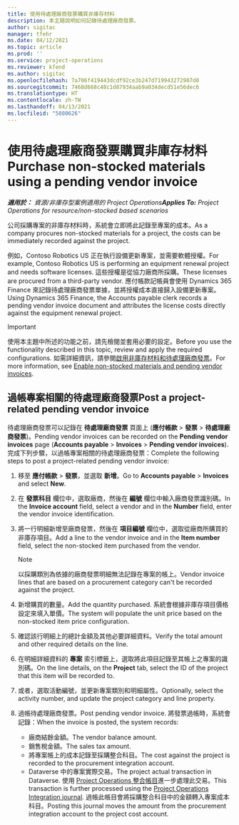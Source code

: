 ```yaml
---
title: 使用待處理廠商發票購買非庫存材料
description: 本主題說明如何記錄待處理廠商發票。
author: sigitac
manager: tfehr
ms.date: 04/12/2021
ms.topic: article
ms.prod: ''
ms.service: project-operations
ms.reviewer: kfend
ms.author: sigitac
ms.openlocfilehash: 7a706f419443dcdf92ce3b247d719943272907d0
ms.sourcegitcommit: 7468d668c48c1d87934aab9a034decd51e56dec6
ms.translationtype: HT
ms.contentlocale: zh-TW
ms.lasthandoff: 04/13/2021
ms.locfileid: "5880626"
---
```

# <a name="purchase-non-stocked-materials-using-a-pending-vendor-invoice"></a><span data-ttu-id="88622-103">使用待處理廠商發票購買非庫存材料</span><span class="sxs-lookup"><span data-stu-id="88622-103">Purchase non-stocked materials using a pending vendor invoice</span></span>

<span data-ttu-id="88622-104">_**適用於：** 資源/非庫存型案例適用的 Project Operations_</span><span class="sxs-lookup"><span data-stu-id="88622-104">_**Applies To:** Project Operations for resource/non-stocked based scenarios_</span></span>

<span data-ttu-id="88622-105">公司採購專案的非庫存材料時，系統會立即將此記錄至專案的成本。</span><span class="sxs-lookup"><span data-stu-id="88622-105">As a company procures non-stocked materials for a project, the costs can be immediately recorded against the project.</span></span> 

<span data-ttu-id="88622-106">例如，Contoso Robotics US 正在執行設備更新專案，並需要軟體授權。</span><span class="sxs-lookup"><span data-stu-id="88622-106">For example, Contoso Robotics US is performing an equipment renewal project and needs software licenses.</span></span> <span data-ttu-id="88622-107">這些授權是從協力廠商所採購。</span><span class="sxs-lookup"><span data-stu-id="88622-107">These licenses are procured from a third-party vendor.</span></span>  <span data-ttu-id="88622-108">應付帳款記帳員會使用 Dynamics 365 Finance 來記錄待處理廠商發票單據，並將授權成本直接歸入設備更新專案。</span><span class="sxs-lookup"><span data-stu-id="88622-108">Using Dynamics 365 Finance, the Accounts payable clerk records a pending vendor invoice document and attributes the license costs directly against the equipment renewal project.</span></span> 

> [!IMPORTANT]
> <span data-ttu-id="88622-109">使用本主題中所述的功能之前，請先檢閱並套用必要的設定。</span><span class="sxs-lookup"><span data-stu-id="88622-109">Before you use the functionality described in this topic, review and apply the required configurations.</span></span> <span data-ttu-id="88622-110">如需詳細資訊，請參閱[啟用非庫存材料和待處理廠商發票](configure-materials-nonstocked.md)。</span><span class="sxs-lookup"><span data-stu-id="88622-110">For more information, see [Enable non-stocked materials and pending vendor invoices](configure-materials-nonstocked.md).</span></span> 

## <a name="post-a-project-related-pending-vendor-invoice"></a><span data-ttu-id="88622-111">過帳專案相關的待處理廠商發票</span><span class="sxs-lookup"><span data-stu-id="88622-111">Post a project-related pending vendor invoice</span></span> 

<span data-ttu-id="88622-112">待處理廠商發票可以記錄在 **待處理廠商發票** 頁面上 (**應付帳款** > **發票** > **待處理廠商發票**)。</span><span class="sxs-lookup"><span data-stu-id="88622-112">Pending vendor invoices can be recorded on the **Pending vendor invoices** page (**Accounts payable** > **Invoices** > **Pending vendor invoices**).</span></span> <span data-ttu-id="88622-113">完成下列步驟，以過帳專案相關的待處理廠商發票：</span><span class="sxs-lookup"><span data-stu-id="88622-113">Complete the following steps to post a project-related pending vendor invoice:</span></span>

1. <span data-ttu-id="88622-114">移至 **應付帳款** > **發票**，並選取 **新增**。</span><span class="sxs-lookup"><span data-stu-id="88622-114">Go to **Accounts payable** > **Invoices** and select **New**.</span></span> 
2. <span data-ttu-id="88622-115">在 **發票科目** 欄位中，選取廠商，然後在 **編號** 欄位中輸入廠商發票識別碼。</span><span class="sxs-lookup"><span data-stu-id="88622-115">In the **Invoice account** field, select a vendor and in the **Number** field, enter the vendor invoice identification.</span></span>
3. <span data-ttu-id="88622-116">將一行明細新增至廠商發票，然後在 **項目編號** 欄位中，選取從廠商所購買的非庫存項目。</span><span class="sxs-lookup"><span data-stu-id="88622-116">Add a line to the vendor invoice and in the **Item number** field, select the non-stocked item purchased from the vendor.</span></span> 

    > [!NOTE]
    > <span data-ttu-id="88622-117">以採購類別為依據的廠商發票明細無法記錄在專案的帳上。</span><span class="sxs-lookup"><span data-stu-id="88622-117">Vendor invoice lines that are based on a procurement category can't be recorded against the project.</span></span> 
    
5. <span data-ttu-id="88622-118">新增購買的數量。</span><span class="sxs-lookup"><span data-stu-id="88622-118">Add the quantity purchased.</span></span> <span data-ttu-id="88622-119">系統會根據非庫存項目價格設定來填入單價。</span><span class="sxs-lookup"><span data-stu-id="88622-119">The system will populate the unit price based on the non-stocked item price configuration.</span></span> 
6. <span data-ttu-id="88622-120">確認該行明細上的總計金額及其他必要詳細資料。</span><span class="sxs-lookup"><span data-stu-id="88622-120">Verify the total amount and other required details on the line.</span></span>
7. <span data-ttu-id="88622-121">在明細詳細資料的 **專案** 索引標籤上，選取將此項目記錄至其帳上之專案的識別碼。</span><span class="sxs-lookup"><span data-stu-id="88622-121">On the line details, on the **Project** tab, select the ID of the project that this item will be recorded to.</span></span>
8. <span data-ttu-id="88622-122">或者，選取活動編號，並更新專案類別和明細屬性。</span><span class="sxs-lookup"><span data-stu-id="88622-122">Optionally, select the activity number, and update the project category and line property.</span></span>
9. <span data-ttu-id="88622-123">過帳待處理廠商發票。</span><span class="sxs-lookup"><span data-stu-id="88622-123">Post pending vendor invoice.</span></span> <span data-ttu-id="88622-124">將發票過帳時，系統會記錄：</span><span class="sxs-lookup"><span data-stu-id="88622-124">When the invoice is posted, the system records:</span></span>
    
    - <span data-ttu-id="88622-125">廠商結餘金額。</span><span class="sxs-lookup"><span data-stu-id="88622-125">The vendor balance amount.</span></span>
    - <span data-ttu-id="88622-126">銷售稅金額。</span><span class="sxs-lookup"><span data-stu-id="88622-126">The sales tax amount.</span></span>
    - <span data-ttu-id="88622-127">將專案帳上的成本記錄至採購整合科目。</span><span class="sxs-lookup"><span data-stu-id="88622-127">The cost against the project is recorded to the procurement integration account.</span></span>
    - <span data-ttu-id="88622-128">Dataverse 中的專案實際交易。</span><span class="sxs-lookup"><span data-stu-id="88622-128">The project actual transaction in Dataverse.</span></span> <span data-ttu-id="88622-129">使用 [Project Operations 整合帳目](../project-accounting/project-operations-integration-journal.md)進一步處理此交易。</span><span class="sxs-lookup"><span data-stu-id="88622-129">This transaction is further processed using the [Project Operations Integration journal](../project-accounting/project-operations-integration-journal.md).</span></span> <span data-ttu-id="88622-130">過帳此帳目會將採購整合科目中的金額轉入專案成本科目。</span><span class="sxs-lookup"><span data-stu-id="88622-130">Posting this journal moves the amount from the procurement integration account to the project cost account.</span></span>
